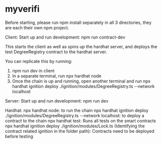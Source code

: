 # myverifi

Before starting, please run npm install separately in all 3 directories, they are each their own npm project.

Client:
Start up and run development: npm run contract-dev

This starts the client as well as spins up the hardhat server, and deploys the test DegreeRegistry contract to the hardhat server.

You can replicate this by running:
  1. npm run dev in client
  2. In a separate terminal, run npx hardhat node
  3. Once the chain is up and running, open another terminal and run npx hardhat ignition deploy ./ignition/modules/DegreeRegistry.ts --network localhost

Server:
Start up and run development: npm run dev

Hardhat:
npx hardhat node: to run the chain
npx hardhat ignition deploy ./ignition/modules/DegreeRegistry.ts --network localhost: to deploy a contract to the chain
npx hardhat test: Runs all tests on the smart contracts
npx hardhat ignition deploy ./ignition/modules/Lock.ts (Identifying the contract related ignition in the folder path): Contracts need to be deployed before testing

